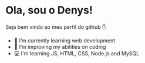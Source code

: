 <!-- **denysvictor8/denysvictor8** is a ✨ _special_ ✨ repository because its its `README.md` (this file) appears on your GitHub profile. -->

# Ola, sou o Denys!

Seja bem vindo ao meu perfil do github ✋

- 🌱 I’m currently learning web development
- 🔭 I’m improving my abilities on coding
- 💻 I'm learning JS, HTML, CSS, Node.js and MySQL

